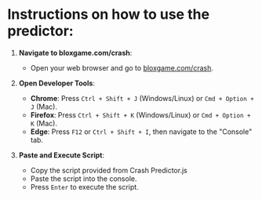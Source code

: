 # Instructions on how to use the predictor:

1. **Navigate to bloxgame.com/crash**:
   - Open your web browser and go to [bloxgame.com/crash](https://bloxgame.com/crash).

2. **Open Developer Tools**:
   - **Chrome**: Press `Ctrl + Shift + J` (Windows/Linux) or `Cmd + Option + J` (Mac).
   - **Firefox**: Press `Ctrl + Shift + K` (Windows/Linux) or `Cmd + Option + K` (Mac).
   - **Edge**: Press `F12` or `Ctrl + Shift + I`, then navigate to the "Console" tab.

3. **Paste and Execute Script**:
   - Copy the script provided from Crash Predictor.js
   - Paste the script into the console.
   - Press `Enter` to execute the script.
